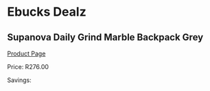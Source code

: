 
# Ebucks Dealz
## Supanova Daily Grind Marble Backpack Grey
[Product Page](https://www.ebucks.com/web/shop/productSelected.do?prodId=1218069219&catId=1218007340)

Price: R276.00

Savings: 


	